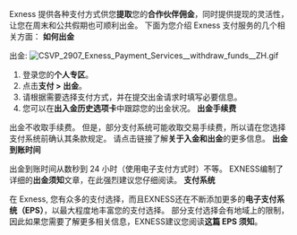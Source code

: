 
Exness 提供各种支付方式供您**提取**您的**合作伙伴佣金**，同时提供提现的灵活性，让您在周末和公共假期也可顺利出金。
下面为您介绍 Exness 支付服务的几个相关方面：
**如何出金**
 
出金:
![CSVP_2907_Exness_Payment_Services__withdraw_funds__ZH.gif](https://get.exnessaffiliates.help/hc/article_attachments/4600098132754/CSVP_2907_Exness_Payment_Services__withdraw_funds__EN__1_.gif)
1. 登录您的**个人专区**。
2. 点击**支付 > 出金**。
3. 请根据需要选择支付方式，并在提交出金请求时填写必要信息。
4. 您可以在**出入金历史选项卡**中跟踪您的出金状况。
**出金手续费**
 
出金不收取手续费。 但是，部分支付系统可能收取交易手续费，所以请在您选择支付系统前确认其条款规定。
请点击链接了解**关于入金和出金**的更多信息。
**出金到账时间**
 
出金到账时间从数秒到 24 小时（使用电子支付方式时）不等。 EXNESS编制了详细的**出金须知**文章，在此强烈建议您仔细阅读。
**支付系统**
 
在 Exness, 您有众多的支付选择，而且EXNESS还在不断添加更多的**电子支付系统（EPS）**，以最大程度地丰富您的支付选择。 部分支付选择会有地域上的限制，因此如果您需要了解更多相关信息，EXNESS建议您阅读**这篇 EPS 须知**。
